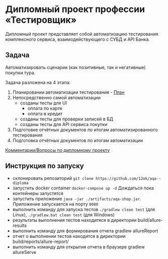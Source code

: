 # Дипломный проект профессии «Тестировщик»
Дипломный проект представляет собой автоматизацию тестирования комплексного сервиса, взаимодействующего с СУБД и API Банка.
## Задача
Автоматизировать сценарии (как позитивные, так и негативные) покупки тура.

Задача разложена на 4 этапа:
1. Планировании автоматизации тестирования - [План](https://github.com/12ok/aqa--diploma/blob/master/documents/Plan.md)
1. Непосредственно самой автоматизации
    * созданы тесты для UI
        * оплата по карте
        * оплата в кредит
    * созданы тесты для проверки записей в БД
    * созданы тесты для API сервиса покупки
1. Подготовке отчётных документов по итогам автоматизированного тестирования
1. Подготовка отчётных документов по итогам автоматизации

[Комментарии/Вопросы по дипломному проекту](https://github.com/12ok/aqa--diploma/issues/2)

## Инструкция по запуску
* склонировать репозиторий `git clone https://github.com/12ok/aqa--diploma`
* запустить docker container `docker-compose up -d` Дождаться пока контейнеры запустятся
* запустить приложение `java -jar ./artifacts/aqa-shop.jar`. Приложение запускается на порту `8080`
* выполнить команду для запуска тестов `./gradlew clean test` (для Linux), `./gradlew.bat clean test` (для Windows) 
* результаты выполнения тестов находитяся в директории build/allure-results
* выполнить команду для формирования отчета gradlew allureReport
* отчет о выполнении тестов находится в директории build/reports/allure-report/
* выполнить команду для открытия отчета в браузере gradlew allureServe


